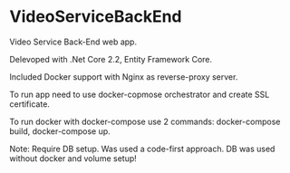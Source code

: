# VideoServiceBackEnd
Video Service Back-End web app.

Delevoped with  .Net Core 2.2, Entity Framework Core.

Included Docker support with Nginx as reverse-proxy server.

To run app need to use docker-copmose orchestrator and create SSL certificate.

To run docker with docker-compose use 2 commands: docker-compose build, docker-compose up.

Note: Require DB setup. Was used a code-first approach. DB was used without docker and volume setup!
